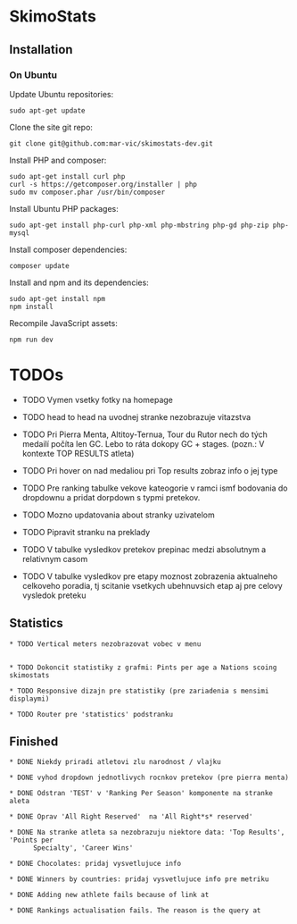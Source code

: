 # SkimoStats

## Installation

### On Ubuntu
Update Ubuntu repositories:
```
sudo apt-get update
```

Clone the site git repo:
```
git clone git@github.com:mar-vic/skimostats-dev.git
```

Install PHP and composer:
```
sudo apt-get install curl php
curl -s https://getcomposer.org/installer | php
sudo mv composer.phar /usr/bin/composer
```

Install Ubuntu PHP packages:
```
sudo apt-get install php-curl php-xml php-mbstring php-gd php-zip php-mysql
```

Install composer dependencies:
```
composer update
```

Install and npm and its dependencies:
```
sudo apt-get install npm
npm install
```

Recompile JavaScript assets:
```
npm run dev
```
# TODOs
* TODO Vymen vsetky fotky na homepage

* TODO head to head na uvodnej stranke nezobrazuje vitazstva

* TODO Pri Pierra Menta, Altitoy-Ternua, Tour du Rutor nech do tých medailí počíta
  len GC. Lebo to ráta dokopy GC + stages. (pozn.: V kontexte TOP RESULTS atleta)
  
* TODO Pri hover on nad medaliou pri Top results zobraz info o jej type

* TODO Pre ranking tabulke vekove kateogorie v ramci ismf bodovania do dropdownu a
  pridat dorpdown s typmi pretekov.

* TODO Mozno updatovania about stranky uzivatelom

* TODO Pipravit stranku na preklady

* TODO V tabulke vysledkov pretekov prepinac medzi absolutnym a relativnym casom

* TODO V tabulke vysledkov pre etapy moznost zobrazenia aktualneho celkoveho poradia,
    tj scitanie vsetkych ubehnuvsich etap aj pre celovy vysledok preteku

## Statistics
    * TODO Vertical meters nezobrazovat vobec v menu


    * TODO Dokoncit statistiky z grafmi: Pints per age a Nations scoing skimostats

    * TODO Responsive dizajn pre statistiky (pre zariadenia s mensimi displaymi)

    * TODO Router pre 'statistics' podstranku

## Finished
    * DONE Niekdy priradi atletovi zlu narodnost / vlajku

    * DONE vyhod dropdown jednotlivych rocnkov pretekov (pre pierra menta)
 
    * DONE Odstran 'TEST' v 'Ranking Per Season' komponente na stranke aleta
  
    * DONE Oprav 'All Right Reserved'  na 'All Right*s* reserved'

    * DONE Na stranke atleta sa nezobrazuju niektore data: 'Top Results', 'Points per
          Specialty', 'Career Wins'

    * DONE Chocolates: pridaj vysvetlujuce info

    * DONE Winners by countries: pridaj vysvetlujuce info pre metriku

    * DONE Adding new athlete fails because of link at

    * DONE Rankings actualisation fails. The reason is the query at

